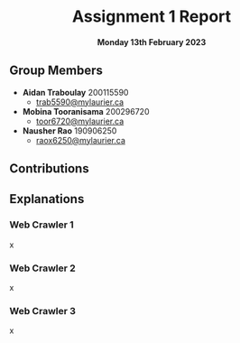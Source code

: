 <div align="center">

# Assignment 1 Report

#### Monday 13th February 2023

</div>

## Group Members
* **Aidan Traboulay** 200115590
  * trab5590@mylaurier.ca
* **Mobina Tooranisama** 200296720
  * toor6720@mylaurier.ca
* **Nausher Rao** 190906250
  * raox6250@mylaurier.ca

## Contributions


## Explanations
### Web Crawler 1
x

### Web Crawler 2
x

### Web Crawler 3
x
